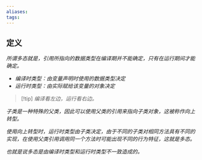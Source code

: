 ```yaml
---
aliases: 
tags: 
---
```


## 定义

*所谓多态就是，引用所指向的数据类型在编译期并不能确定，只有在运行期间才能确定。*


+ _编译时类型：由变量声明时使用的数据类型决定_
+ _运行时类型：由实际赋给该变量的对象决定_

> [!tip] _编译看左边，运行看右边。_

_子类是一种特殊的父类，因此可以使用父类的引用来指向子类对象，这被称作向上转型。_

_使用向上转型时，运行时类型由子类决定，由于不同的子类对相同方法具有不同的实现，在使用父类引用调用同一个方法时可能出现不同的行为特征，这就是多态。_

_也就是说多态是由编译时类型和运行时类型不一致造成的。_

